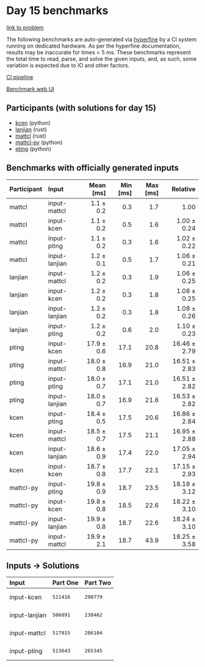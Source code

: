 # Day 15 benchmarks

[link to problem](https://adventofcode.com/2023/day/15)

The following benchmarks are auto-generated via
[hyperfine](https://github.com/sharkdp/hyperfine) by a CI system running on
dedicated hardware. As per the hyperfine documentation, results may be
inaccurate for times < 5 ms. These benchmarks represent the total time to read,
parse, and solve the given inputs, and, as such, some variation is expected due
to IO and other factors.

[CI pipeline](http://ci.papercode.net:8080/teams/main/pipelines/aoc2023)

[Benchmark web UI](https://aoc.ancalagon.black)


## Participants (with solutions for day 15)

- [kcen](https://github.com/kcen/aoc2023) (python)
- [lanjian](https://github.com/lanjian/aoc-2023) (rust)
- [mattcl](https://github.com/mattcl/aoc2023) (rust)
- [mattcl-py](https://github.com/mattcl/aoc2023-py) (python)
- [pting](https://github.com/pting/aoc2023) (python)


## Benchmarks with officially generated inputs

| Participant | Input | Mean [ms] | Min [ms] | Max [ms] | Relative |
|:---|:---|---:|---:|---:|---:|
| mattcl | input-mattcl | 1.1 ± 0.2 | 0.3 | 1.7 | 1.00 |
| mattcl | input-kcen | 1.1 ± 0.2 | 0.5 | 1.6 | 1.00 ± 0.24 |
| mattcl | input-pting | 1.1 ± 0.2 | 0.3 | 1.6 | 1.02 ± 0.22 |
| mattcl | input-lanjian | 1.2 ± 0.1 | 0.5 | 1.7 | 1.06 ± 0.21 |
| lanjian | input-mattcl | 1.2 ± 0.2 | 0.3 | 1.9 | 1.06 ± 0.25 |
| lanjian | input-kcen | 1.2 ± 0.2 | 0.3 | 1.8 | 1.08 ± 0.25 |
| lanjian | input-lanjian | 1.2 ± 0.2 | 0.3 | 1.8 | 1.08 ± 0.26 |
| lanjian | input-pting | 1.2 ± 0.2 | 0.6 | 2.0 | 1.10 ± 0.23 |
| pting | input-kcen | 17.9 ± 0.6 | 17.1 | 20.8 | 16.46 ± 2.79 |
| pting | input-mattcl | 18.0 ± 0.8 | 16.9 | 21.0 | 16.51 ± 2.83 |
| pting | input-pting | 18.0 ± 0.7 | 17.1 | 21.0 | 16.51 ± 2.82 |
| pting | input-lanjian | 18.0 ± 0.7 | 16.9 | 21.6 | 16.53 ± 2.82 |
| kcen | input-pting | 18.4 ± 0.5 | 17.5 | 20.6 | 16.86 ± 2.84 |
| kcen | input-mattcl | 18.5 ± 0.7 | 17.5 | 21.1 | 16.95 ± 2.88 |
| kcen | input-lanjian | 18.6 ± 0.9 | 17.4 | 22.0 | 17.05 ± 2.94 |
| kcen | input-kcen | 18.7 ± 0.8 | 17.7 | 22.1 | 17.15 ± 2.93 |
| mattcl-py | input-pting | 19.8 ± 0.9 | 18.7 | 23.5 | 18.18 ± 3.12 |
| mattcl-py | input-kcen | 19.8 ± 0.8 | 18.5 | 22.6 | 18.22 ± 3.10 |
| mattcl-py | input-lanjian | 19.9 ± 0.8 | 18.7 | 22.6 | 18.24 ± 3.10 |
| mattcl-py | input-mattcl | 19.9 ± 2.1 | 18.7 | 43.9 | 18.25 ± 3.58 |


## Inputs -> Solutions

| Input | Part One | Part Two |
|:---|:---|:---|
|input-kcen|<pre>511416</pre>|<pre>290779</pre>|
|input-lanjian|<pre>506891</pre>|<pre>230462</pre>|
|input-mattcl|<pre>517015</pre>|<pre>286104</pre>|
|input-pting|<pre>513643</pre>|<pre>265345</pre>|